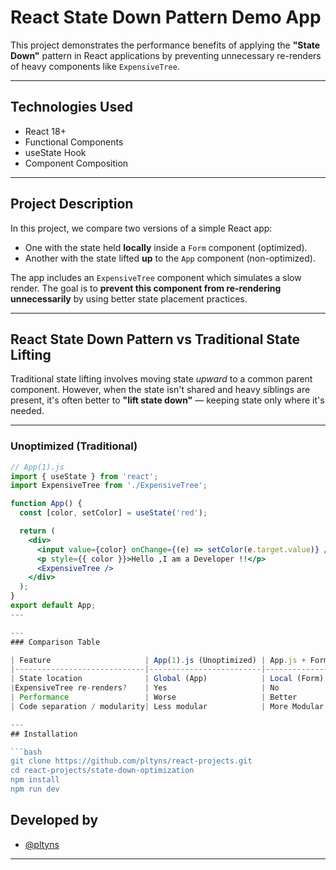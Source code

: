 # React State Down Pattern Demo App

This project demonstrates the performance benefits of applying the **"State Down"** pattern in React applications by preventing unnecessary re-renders of heavy components like `ExpensiveTree`.

---

## Technologies Used

- React 18+
- Functional Components
- useState Hook
- Component Composition

---

## Project Description

In this project, we compare two versions of a simple React app:
- One with the state held **locally** inside a `Form` component (optimized).
- Another with the state lifted **up** to the `App` component (non-optimized).

The app includes an `ExpensiveTree` component which simulates a slow render. The goal is to **prevent this component from re-rendering unnecessarily** by using better state placement practices.

---

## React State Down Pattern vs Traditional State Lifting

Traditional state lifting involves moving state *upward* to a common parent component. However, when the state isn't shared and heavy siblings are present, it's often better to **"lift state down"** — keeping state only where it's needed.

---

###  Unoptimized (Traditional)

```jsx
// App(1).js
import { useState } from 'react';
import ExpensiveTree from './ExpensiveTree';

function App() {
  const [color, setColor] = useState('red');

  return (
    <div>
      <input value={color} onChange={(e) => setColor(e.target.value)} />
      <p style={{ color }}>Hello ,I am a Developer !!</p>
      <ExpensiveTree />
    </div>
  );
}
export default App;
---

---
### Comparison Table

| Feature                     | App(1).js (Unoptimized) | App.js + Form.jsx (Optimized)|
|-----------------------------|-------------------------|------------------------------|
| State location              | Global (App)            | Local (Form)                 |
|ExpensiveTree re-renders?    | Yes                     | No                           |
| Performance                 | Worse                   | Better                       |
| Code separation / modularity| Less modular            | More Modular                 |

---
## Installation

```bash
git clone https://github.com/pltyns/react-projects.git
cd react-projects/state-down-optimization
npm install
npm run dev
```
## Developed by

- [@pltyns](https://github.com/pltyns)

---
